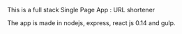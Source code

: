 This is a full stack Single Page App : URL shortener

The app is made in nodejs, express, react js 0.14 and gulp.
